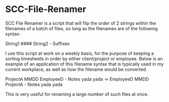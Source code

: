 # SCC-File-Renamer
SCC File Renamer is a script that will flip the order of 2 strings within the filenames of a batch of files, so long as the filenames are of the following syntax: 

String1 #### String2 - Suffixes

I use this script at work on a weekly basis, for the purpose of keeping a sorting timesheets in order by either client/project or employee. Below is an example of an application of this filename syntax that is typically used in my current workplace, as well as how the filename would be converted.

ProjectA MMDD EmployeeD - Notes yada yada
->
EmployeeD MMDD ProjectA - Notes yada yada

This is very useful for renaming a large number of such files at once.
